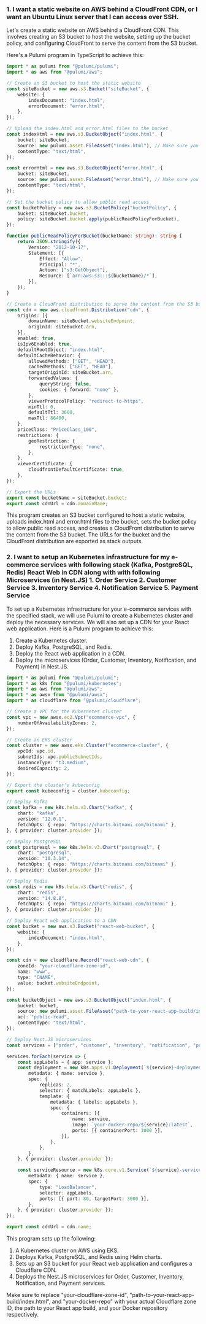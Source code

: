 ### 1. I want a static website on AWS behind a CloudFront CDN, or I want an Ubuntu Linux server that I can access over SSH.
Let's create a static website on AWS behind a CloudFront CDN. This involves creating an S3 bucket to host the website, setting up the bucket policy, and configuring CloudFront to serve the content from the S3 bucket.

Here's a Pulumi program in TypeScript to achieve this:
```TypeScript
import * as pulumi from "@pulumi/pulumi";
import * as aws from "@pulumi/aws";

// Create an S3 bucket to host the static website
const siteBucket = new aws.s3.Bucket("siteBucket", {
    website: {
        indexDocument: "index.html",
        errorDocument: "error.html",
    },
});

// Upload the index.html and error.html files to the bucket
const indexHtml = new aws.s3.BucketObject("index.html", {
    bucket: siteBucket,
    source: new pulumi.asset.FileAsset("index.html"), // Make sure you have this file locally
    contentType: "text/html",
});

const errorHtml = new aws.s3.BucketObject("error.html", {
    bucket: siteBucket,
    source: new pulumi.asset.FileAsset("error.html"), // Make sure you have this file locally
    contentType: "text/html",
});

// Set the bucket policy to allow public read access
const bucketPolicy = new aws.s3.BucketPolicy("bucketPolicy", {
    bucket: siteBucket.bucket,
    policy: siteBucket.bucket.apply(publicReadPolicyForBucket),
});

function publicReadPolicyForBucket(bucketName: string): string {
    return JSON.stringify({
        Version: "2012-10-17",
        Statement: [{
            Effect: "Allow",
            Principal: "*",
            Action: ["s3:GetObject"],
            Resource: [`arn:aws:s3:::${bucketName}/*`],
        }],
    });
}

// Create a CloudFront distribution to serve the content from the S3 bucket
const cdn = new aws.cloudfront.Distribution("cdn", {
    origins: [{
        domainName: siteBucket.websiteEndpoint,
        originId: siteBucket.arn,
    }],
    enabled: true,
    isIpv6Enabled: true,
    defaultRootObject: "index.html",
    defaultCacheBehavior: {
        allowedMethods: ["GET", "HEAD"],
        cachedMethods: ["GET", "HEAD"],
        targetOriginId: siteBucket.arn,
        forwardedValues: {
            queryString: false,
            cookies: { forward: "none" },
        },
        viewerProtocolPolicy: "redirect-to-https",
        minTtl: 0,
        defaultTtl: 3600,
        maxTtl: 86400,
    },
    priceClass: "PriceClass_100",
    restrictions: {
        geoRestriction: {
            restrictionType: "none",
        },
    },
    viewerCertificate: {
        cloudfrontDefaultCertificate: true,
    },
});

// Export the URLs
export const bucketName = siteBucket.bucket;
export const cdnUrl = cdn.domainName;
```
This program creates an S3 bucket configured to host a static website, uploads index.html and error.html files to the bucket, sets the bucket policy to allow public read access, and creates a CloudFront distribution to serve the content from the S3 bucket. The URLs for the bucket and the CloudFront distribution are exported as stack outputs.

### 2. I want to setup an Kubernetes infrastructure for my e-commerce services with following stack (Kafka, PostgreSQL, Redis) React Web in CDN along with with following Microservices (in Nest.JS) 1. Order Service 2. Customer Service 3. Inventory Service 4. Notification Service 5. Payment Service

To set up a Kubernetes infrastructure for your e-commerce services with the specified stack, we will use Pulumi to create a Kubernetes cluster and deploy the necessary services. We will also set up a CDN for your React web application. Here is a Pulumi program to achieve this:

1. Create a Kubernetes cluster.
2. Deploy Kafka, PostgreSQL, and Redis.
3. Deploy the React web application in a CDN.
4. Deploy the microservices (Order, Customer, Inventory, Notification, and Payment) in Nest.JS.

```TypeScript
import * as pulumi from "@pulumi/pulumi";
import * as k8s from "@pulumi/kubernetes";
import * as aws from "@pulumi/aws";
import * as awsx from "@pulumi/awsx";
import * as cloudflare from "@pulumi/cloudflare";

// Create a VPC for the Kubernetes cluster
const vpc = new awsx.ec2.Vpc("ecommerce-vpc", {
    numberOfAvailabilityZones: 2,
});

// Create an EKS cluster
const cluster = new awsx.eks.Cluster("ecommerce-cluster", {
    vpcId: vpc.id,
    subnetIds: vpc.publicSubnetIds,
    instanceType: "t3.medium",
    desiredCapacity: 2,
});

// Export the cluster's kubeconfig
export const kubeconfig = cluster.kubeconfig;

// Deploy Kafka
const kafka = new k8s.helm.v3.Chart("kafka", {
    chart: "kafka",
    version: "12.0.1",
    fetchOpts: { repo: "https://charts.bitnami.com/bitnami" },
}, { provider: cluster.provider });

// Deploy PostgreSQL
const postgresql = new k8s.helm.v3.Chart("postgresql", {
    chart: "postgresql",
    version: "10.3.14",
    fetchOpts: { repo: "https://charts.bitnami.com/bitnami" },
}, { provider: cluster.provider });

// Deploy Redis
const redis = new k8s.helm.v3.Chart("redis", {
    chart: "redis",
    version: "14.8.8",
    fetchOpts: { repo: "https://charts.bitnami.com/bitnami" },
}, { provider: cluster.provider });

// Deploy React web application to a CDN
const bucket = new aws.s3.Bucket("react-web-bucket", {
    website: {
        indexDocument: "index.html",
    },
});

const cdn = new cloudflare.Record("react-web-cdn", {
    zoneId: "your-cloudflare-zone-id",
    name: "www",
    type: "CNAME",
    value: bucket.websiteEndpoint,
});

const bucketObject = new aws.s3.BucketObject("index.html", {
    bucket: bucket,
    source: new pulumi.asset.FileAsset("path-to-your-react-app-build/index.html"),
    acl: "public-read",
    contentType: "text/html",
});

// Deploy Nest.JS microservices
const services = ["order", "customer", "inventory", "notification", "payment"];

services.forEach(service => {
    const appLabels = { app: service };
    const deployment = new k8s.apps.v1.Deployment(`${service}-deployment`, {
        metadata: { name: service },
        spec: {
            replicas: 2,
            selector: { matchLabels: appLabels },
            template: {
                metadata: { labels: appLabels },
                spec: {
                    containers: [{
                        name: service,
                        image: `your-docker-repo/${service}:latest`,
                        ports: [{ containerPort: 3000 }],
                    }],
                },
            },
        },
    }, { provider: cluster.provider });

    const serviceResource = new k8s.core.v1.Service(`${service}-service`, {
        metadata: { name: service },
        spec: {
            type: "LoadBalancer",
            selector: appLabels,
            ports: [{ port: 80, targetPort: 3000 }],
        },
    }, { provider: cluster.provider });
});

export const cdnUrl = cdn.name;
```
This program sets up the following:

1. A Kubernetes cluster on AWS using EKS.
2. Deploys Kafka, PostgreSQL, and Redis using Helm charts.
3. Sets up an S3 bucket for your React web application and configures a Cloudflare CDN.
4. Deploys the Nest.JS microservices for Order, Customer, Inventory, Notification, and Payment services.

Make sure to replace "your-cloudflare-zone-id", "path-to-your-react-app-build/index.html", and "your-docker-repo" with your actual Cloudflare zone ID, the path to your React app build, and your Docker repository respectively.
